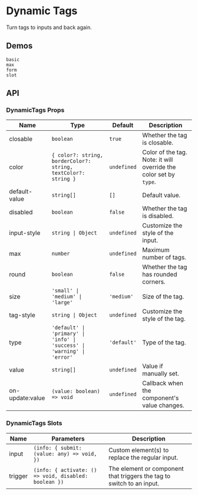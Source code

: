 # Dynamic Tags

Turn tags to inputs and back again.

## Demos

```demo
basic
max
form
slot
```

## API

### DynamicTags Props

| Name | Type | Default | Description |
| --- | --- | --- | --- |
| closable | `boolean` | `true` | Whether the tag is closable. |
| color | `{ color?: string, borderColor?: string, textColor?: string }` | `undefined` | Color of the tag. Note: it will override the color set by `type`. |
| default-value | `string[]` | `[]` | Default value. |
| disabled | `boolean` | `false` | Whether the tag is disabled. |
| input-style | `string \| Object` | `undefined` | Customize the style of the input. |
| max | `number` | `undefined` | Maximum number of tags. |
| round | `boolean` | `false` | Whether the tag has rounded corners. |
| size | `'small' \| 'medium' \| 'large'` | `'medium'` | Size of the tag. |
| tag-style | `string \| Object` | `undefined` | Customize the style of the tag. |
| type | `'default' \| 'primary' \| 'info' \| 'success' \| 'warning' \| 'error'` | `'default'` | Type of the tag. |
| value | `string[]` | `undefined` | Value if manually set. |
| on-update:value | `(value: boolean) => void` | `undefined` | Callback when the component's value changes. |

### DynamicTags Slots

| Name | Parameters | Description |
| --- | --- | --- |
| input | `(info: { submit: (value: any) => void, })` | Custom element(s) to replace the regular input. |
| trigger | `(info: { activate: () => void, disabled: boolean })` | The element or component that triggers the tag to switch to an input. |
